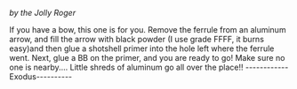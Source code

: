 _by the Jolly Roger_

If you have a bow, this one is for you. Remove the ferrule from an
aluminum arrow, and fill the arrow with black powder (I use grade
FFFF, it burns easy)and then glue a shotshell primer into the hole
left where the ferrule went. Next, glue a BB on the primer, and you
are ready to go! Make sure no one is nearby.... Little shreds of
aluminum go all over the place!!
                                    ------------Exodus----------
